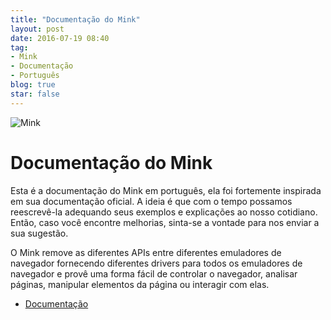 ```yaml
---
title: "Documentação do Mink"
layout: post
date: 2016-07-19 08:40
tag:
- Mink
- Documentação
- Português
blog: true
star: false
---
```


![Mink](https://s3.amazonaws.com/media-p.slid.es/uploads/gwengwaihir/images/74719/mink-logo.png)

Documentação do Mink
=====================

Esta é a documentação do Mink em português, ela foi fortemente inspirada em sua documentação oficial.
A ideia é que com o tempo possamos reescrevê-la adequando seus exemplos e explicações ao nosso cotidiano.
Então, caso você encontre melhorias, sinta-se a vontade para nos enviar a sua sugestão.

O Mink remove as diferentes APIs entre diferentes emuladores de navegador fornecendo diferentes drivers para todos os emuladores de navegador e provê uma forma fácil de controlar o navegador, analisar páginas, manipular elementos da página ou interagir com elas.

* [Documentação](http://docmink.readthedocs.io)
